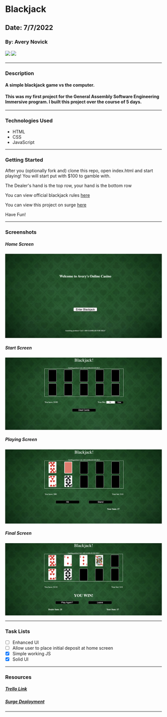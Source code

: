 # Blackjack

## Date: 7/7/2022

### By: Avery Novick

#### [<img src = "https://library.kissclipart.com/20190908/aee/kissclipart-github-icon-logo-icon-media-icon-b93d26ddc375e57b.png" height = "25px">](https://github.com/anovick1) [<img src = "https://cdn-icons-png.flaticon.com/512/174/174857.png" height = "25px">](https://www.linkedin.com/in/avery-novick-8651a7176/)

---

### **Description**

#### A simple blackjack game vs the computer.

#### This was my first project for the General Assembly Software Engineering Immersive program. I built this project over the course of 5 days.

---

### **Technologies Used**

- HTML
- CSS
- JavaScript

---

### **Getting Started**

After you (optionally fork and) clone this repo, open index.html and start playing! You will start put with $100 to gamble with.

The Dealer's hand is the top row, your hand is the bottom row

You can view official blackjack rules [here](https://bicyclecards.com/how-to-play/blackjack/)

You can view this project on surge [here](https://averynovickblackjack.surge.sh/)

Have Fun!

---

### **Screenshots**

##### Home Screen

![Image](images/start.png)

##### Start Screen

![Image](images/start2.png)

##### Playing Screen

![Image](images/playing.png)

##### Final Screen

![Image](images/winner.png)

---

### **Task Lists**

- [ ] Enhanced UI
- [ ] Allow user to place initial deposit at home screen
- [x] Simple working JS
- [x] Solid UI

---

### **Resources**

##### [Trello Link](https://trello.com/b/CD2kXIiL/project-1)

##### [Surge Deployment](https://averynovickblackjack.surge.sh/)

<!-- ##### Markdown Cheatsheet: [GitHub](https://guides.github.com/pdfs/markdown-cheatsheet-online.pdf) -->

---
